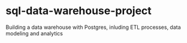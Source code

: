 # sql-data-warehouse-project
Building a data warehouse with Postgres, inluding ETL processes, data modeling and analytics
